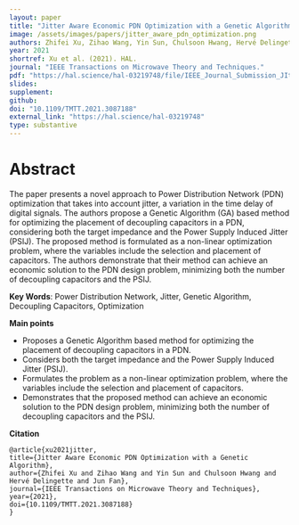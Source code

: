 ```yaml
---
layout: paper
title: "Jitter Aware Economic PDN Optimization with a Genetic Algorithm"
image: /assets/images/papers/jitter_aware_pdn_optimization.png
authors: Zhifei Xu, Zihao Wang, Yin Sun, Chulsoon Hwang, Hervé Delingette, Jun Fan
year: 2021
shortref: Xu et al. (2021). HAL.
journal: "IEEE Transactions on Microwave Theory and Techniques."
pdf: "https://hal.science/hal-03219748/file/IEEE_Journal_Submission_JItter_aware_PDN_study%20%283%29.pdf"
slides: 
supplement: 
github: 
doi: "10.1109/TMTT.2021.3087188"
external_link: "https://hal.science/hal-03219748"
type: substantive
---
```


# Abstract

The paper presents a novel approach to Power Distribution Network (PDN) optimization that takes into account jitter, a variation in the time delay of digital signals. The authors propose a Genetic Algorithm (GA) based method for optimizing the placement of decoupling capacitors in a PDN, considering both the target impedance and the Power Supply Induced Jitter (PSIJ). The proposed method is formulated as a non-linear optimization problem, where the variables include the selection and placement of capacitors. The authors demonstrate that their method can achieve an economic solution to the PDN design problem, minimizing both the number of decoupling capacitors and the PSIJ.

**Key Words**: Power Distribution Network, Jitter, Genetic Algorithm, Decoupling Capacitors, Optimization

**Main points**

- Proposes a Genetic Algorithm based method for optimizing the placement of decoupling capacitors in a PDN.
- Considers both the target impedance and the Power Supply Induced Jitter (PSIJ).
- Formulates the problem as a non-linear optimization problem, where the variables include the selection and placement of capacitors.
- Demonstrates that the proposed method can achieve an economic solution to the PDN design problem, minimizing both the number of decoupling capacitors and the PSIJ.

**Citation**

```
@article{xu2021jitter,
title={Jitter Aware Economic PDN Optimization with a Genetic Algorithm},
author={Zhifei Xu and Zihao Wang and Yin Sun and Chulsoon Hwang and Hervé Delingette and Jun Fan},
journal={IEEE Transactions on Microwave Theory and Techniques},
year={2021},
doi={10.1109/TMTT.2021.3087188}
}
```
